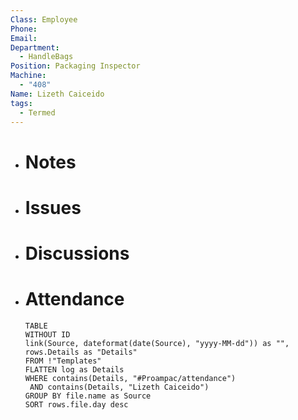 ```yaml
---
Class: Employee
Phone: 
Email: 
Department:
  - HandleBags
Position: Packaging Inspector
Machine:
  - "408"
Name: Lizeth Caiceido
tags:
  - Termed
---
```

- # Notes
- # Issues
- # Discussions
- # Attendance
  
  ```dataview
  TABLE
  WITHOUT ID
  link(Source, dateformat(date(Source), "yyyy-MM-dd")) as "",
  rows.Details as "Details"
  FROM !"Templates"
  FLATTEN log as Details
  WHERE contains(Details, "#Proampac/attendance")
   AND contains(Details, "Lizeth Caiceido")
  GROUP BY file.name as Source
  SORT rows.file.day desc
  ```